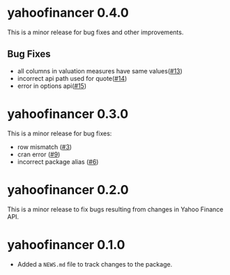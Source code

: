 # yahoofinancer 0.4.0

This is a minor release for bug fixes and other improvements.

## Bug Fixes

- all columns in valuation measures have same values([#13](https://github.com/rsquaredacademy/yahoofinancer/issues/13))
- incorrect api path used for quote([#14](https://github.com/rsquaredacademy/yahoofinancer/issues/14))
- error in options api([#15](https://github.com/rsquaredacademy/yahoofinancer/issues/15))

# yahoofinancer 0.3.0

This is a minor release for bug fixes:

- row mismatch ([#3](https://github.com/rsquaredacademy/yahoofinancer/issues/3))
- cran error ([#9](https://github.com/rsquaredacademy/yahoofinancer/issues/9))
- incorrect package alias ([#6](https://github.com/rsquaredacademy/yahoofinancer/issues/6))

# yahoofinancer 0.2.0

This is a minor release to fix bugs resulting from changes in Yahoo Finance API.

# yahoofinancer 0.1.0

- Added a `NEWS.md` file to track changes to the package.
